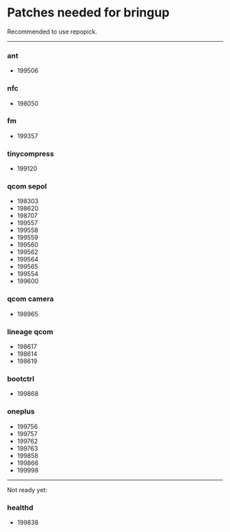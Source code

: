 # Patches needed for bringup

Recommended to use repopick.

-----
### ant
- 199506
### nfc
- 198050
### fm
- 199357
### tinycompress
- 199120
### qcom sepol
- 198303
- 198620
- 198707
- 199557
- 199558
- 199559
- 199560
- 199562
- 199564
- 199565
- 199554
- 199600
### qcom camera
- 198965
### lineage qcom
- 198617
- 198614
- 198619
### bootctrl
- 199868
### oneplus
- 199756
- 199757
- 199762
- 199763
- 199858
- 199866
- 199998
-----

Not ready yet:

### healthd
- 199838
